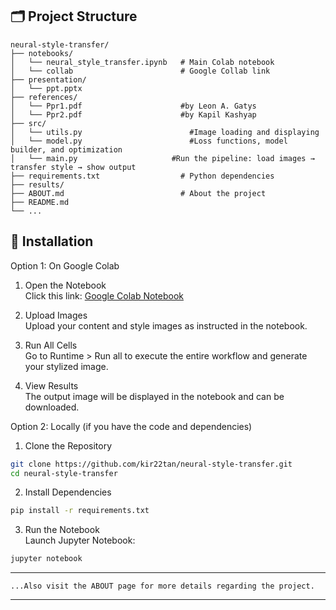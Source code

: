 ## 🗂️ Project Structure

```plaintext
neural-style-transfer/
├── notebooks/
│   └── neural_style_transfer.ipynb   # Main Colab notebook
│   └── collab                        # Google Collab link
├── presentation/
│   └── ppt.pptx                      
├── references/
│   └── Ppr1.pdf                      #by Leon A. Gatys
│   └── Ppr2.pdf                      #by Kapil Kashyap
├── src/
│   └── utils.py	                    #Image loading and displaying
│   └── model.py	                    #Loss functions, model builder, and optimization
│   └── main.py	                    #Run the pipeline: load images → transfer style → show output
├── requirements.txt                  # Python dependencies
├── results/                          
├── ABOUT.md                          # About the project
├── README.md  
└── ...
```

## 🚀 Installation

Option 1: On Google Colab

1. Open the Notebook  
   Click this link: [Google Colab Notebook](https://colab.research.google.com/)  

2. Upload Images  
   Upload your content and style images as instructed in the notebook.

3. Run All Cells  
   Go to Runtime > Run all to execute the entire workflow and generate your stylized image.

4. View Results  
   The output image will be displayed in the notebook and can be downloaded.


Option 2: Locally (if you have the code and dependencies)

1. Clone the Repository
```bash
git clone https://github.com/kir22tan/neural-style-transfer.git
cd neural-style-transfer
```

2. Install Dependencies
```bash
pip install -r requirements.txt
```

3. Run the Notebook  
   Launch Jupyter Notebook:
```bash
jupyter notebook
```
---
```plaintext
...Also visit the ABOUT page for more details regarding the project.
```
---
